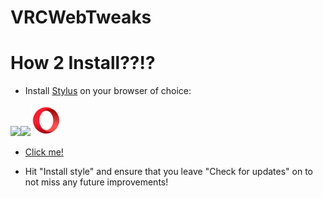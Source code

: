 # VRCWebTweaks
 
# How 2 Install??!?
- Install [Stylus](https://github.com/openstyles/stylus) on your browser of choice:

<a href="https://addons.mozilla.org/firefox/addon/styl-us/"><img src="https://github.com/alrra/browser-logos/raw/main/src/firefox/firefox.svg" height="50px"></img></a><a href="https://chrome.google.com/webstore/detail/stylus/clngdbkpkpeebahjckkjfobafhncgmne"><img src="https://github.com/alrra/browser-logos/raw/main/src/chrome/chrome.svg" height="50px"></img></a><a href="https://addons.opera.com/extensions/details/stylus/"><img src="https://github.com/alrra/browser-logos/raw/main/src/opera/opera.svg" height="50px"></img></a>

- [Click me!](https://github.com/Metamaniac/VRCWebTweaks/raw/main/VRCWebTweaks.user.css)

- Hit "Install style" and ensure that you leave "Check for updates" on to not miss any future improvements!
